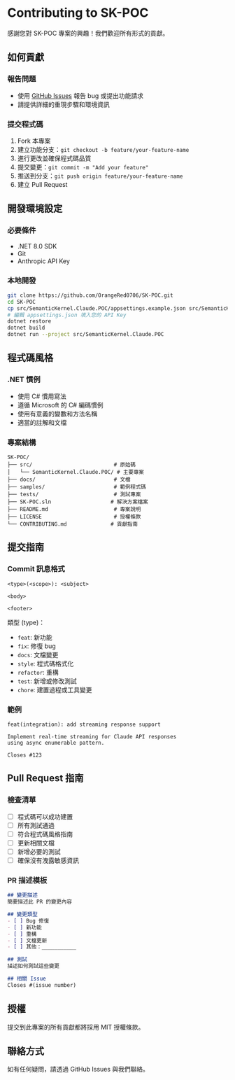 # Contributing to SK-POC

感謝您對 SK-POC 專案的興趣！我們歡迎所有形式的貢獻。

## 如何貢獻

### 報告問題
- 使用 [GitHub Issues](https://github.com/OrangeRed0706/SK-POC/issues) 報告 bug 或提出功能請求
- 請提供詳細的重現步驟和環境資訊

### 提交程式碼
1. Fork 本專案
2. 建立功能分支：`git checkout -b feature/your-feature-name`
3. 進行更改並確保程式碼品質
4. 提交變更：`git commit -m "Add your feature"`
5. 推送到分支：`git push origin feature/your-feature-name`
6. 建立 Pull Request

## 開發環境設定

### 必要條件
- .NET 8.0 SDK
- Git
- Anthropic API Key

### 本地開發
```bash
git clone https://github.com/OrangeRed0706/SK-POC.git
cd SK-POC
cp src/SemanticKernel.Claude.POC/appsettings.example.json src/SemanticKernel.Claude.POC/appsettings.json
# 編輯 appsettings.json 填入您的 API Key
dotnet restore
dotnet build
dotnet run --project src/SemanticKernel.Claude.POC
```

## 程式碼風格

### .NET 慣例
- 使用 C# 慣用寫法
- 遵循 Microsoft 的 C# 編碼慣例
- 使用有意義的變數和方法名稱
- 適當的註解和文檔

### 專案結構
```
SK-POC/
├── src/                          # 原始碼
│   └── SemanticKernel.Claude.POC/ # 主要專案
├── docs/                         # 文檔
├── samples/                      # 範例程式碼
├── tests/                        # 測試專案
├── SK-POC.sln                   # 解決方案檔案
├── README.md                     # 專案說明
├── LICENSE                       # 授權條款
└── CONTRIBUTING.md              # 貢獻指南
```

## 提交指南

### Commit 訊息格式
```
<type>(<scope>): <subject>

<body>

<footer>
```

類型 (type)：
- `feat`: 新功能
- `fix`: 修復 bug
- `docs`: 文檔變更
- `style`: 程式碼格式化
- `refactor`: 重構
- `test`: 新增或修改測試
- `chore`: 建置過程或工具變更

### 範例
```
feat(integration): add streaming response support

Implement real-time streaming for Claude API responses
using async enumerable pattern.

Closes #123
```

## Pull Request 指南

### 檢查清單
- [ ] 程式碼可以成功建置
- [ ] 所有測試通過
- [ ] 符合程式碼風格指南
- [ ] 更新相關文檔
- [ ] 新增必要的測試
- [ ] 確保沒有洩露敏感資訊

### PR 描述模板
```markdown
## 變更描述
簡要描述此 PR 的變更內容

## 變更類型
- [ ] Bug 修復
- [ ] 新功能
- [ ] 重構
- [ ] 文檔更新
- [ ] 其他：___________

## 測試
描述如何測試這些變更

## 相關 Issue
Closes #(issue number)
```

## 授權
提交到此專案的所有貢獻都將採用 MIT 授權條款。

## 聯絡方式
如有任何疑問，請透過 GitHub Issues 與我們聯絡。